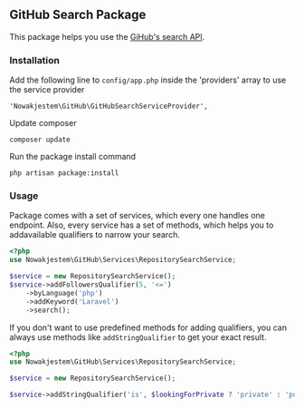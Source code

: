## GitHub Search Package

This package helps you use the [GiHub's search API](https://developer.github.com/v3/search/).

### Installation ###

Add the following line to `config/app.php` inside the 'providers' array to use the service provider

	'Nowakjestem\GitHub\GitHubSearchServiceProvider',

Update composer

	composer update

Run the package install command

	php artisan package:install

### Usage ###

Package comes with a set of services, which every one handles one endpoint.
Also, every service has a set of methods, which helps you to addavailable qualifiers to narrow your search. 

```php
<?php
use Nowakjestem\GitHub\Services\RepositorySearchService;

$service = new RepositorySearchService();
$service->addFollowersQualifier(5, '<=')
    ->byLanguage('php')
    ->addKeyword('Laravel')
    ->search();
```

If you don't want to use predefined methods for adding qualifiers, you can always use methods like `addStringQualifier` to get your exact result.
```php
<?php
use Nowakjestem\GitHub\Services\RepositorySearchService;

$service = new RepositorySearchService();

$service->addStringQualifier('is', $lookingForPrivate ? 'private' : 'public'); 
```
